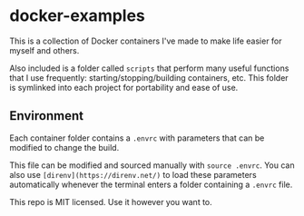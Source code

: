 # docker-examples

This is a collection of Docker containers I've made to make life easier for myself and others.

Also included is a folder called `scripts` that perform many useful functions that I use frequently: starting/stopping/building containers, etc. This folder is symlinked into each project for portability and ease of use.


## Environment

Each container folder contains a `.envrc` with parameters that can be modified to change the build.

This file can be modified and sourced manually with `source .envrc`. You can also use `[direnv](https://direnv.net/)` to load these parameters automatically whenever the terminal enters a folder containing a `.envrc` file.


This repo is MIT licensed. Use it however you want to.
